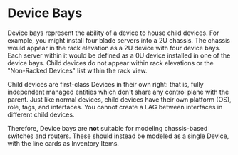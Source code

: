 # Device Bays

Device bays represent the ability of a device to house child devices. For example, you might install four blade servers into a 2U chassis. The chassis would appear in the rack elevation as a 2U device with four device bays. Each server within it would be defined as a 0U device installed in one of the device bays. Child devices do not appear within rack elevations or the "Non-Racked Devices" list within the rack view.

Child devices are first-class Devices in their own right: that is, fully independent managed entities which don't share any control plane with the parent.  Just like normal devices, child devices have their own platform (OS), role, tags, and interfaces.  You cannot create a LAG between interfaces in different child devices.

Therefore, Device bays are **not** suitable for modeling chassis-based switches and routers.  These should instead be modeled as a single Device, with the line cards as Inventory Items.
